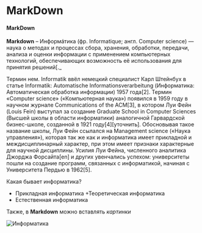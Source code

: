 # MarkDown
#### MarkDown
**Markdown** – Информáтика (фр. Informatique; англ. Computer science) — наука о методах и процессах сбора, хранения, обработки, передачи, анализа и оценки информации с применением компьютерных технологий, обеспечивающих возможность её использования для принятия решений[._  

Термин нем. Informatik ввёл немецкий специалист Карл Штейнбух в статье Informatik: Automatische Informationsverarbeitung (Информатика: Автоматическая обработка информации) 1957 года[2].
Термин «Computer science» («Компьютерная наука») появился в 1959 году в научном журнале Communications of the ACM[3], в котором Луи Фейн (Louis Fein) выступал за создание Graduate School in Computer Sciences (Высшей школы в области информатики) аналогичной Гарвардской бизнес-школе, созданной в 1921 году[4][уточнить]. Обосновывая такое название школы, Луи Фейн ссылался на Management science («Наука управления»), которая так же как и информатика имеет прикладной и междисциплинарный характер, при этом имеет признаки характерные для научной дисциплины. Усилия Луи Фейна, численного аналитика Джорджа Форсайта[en] и других увенчались успехом: университеты пошли на создание программ, связанных с информатикой, начиная с Университета Пердью в 1962[5].
  
Какая бывает информатика?
+ Прикладная информатика
+Теоретическая информатика
+	Естественная информатика
  
Также, в **Markdown** можно вставлять *картинки*
  
![Информатика](https://дистант-колледж.рф/pluginfile.php/1132/course/overviewfiles/CS.jpg)

